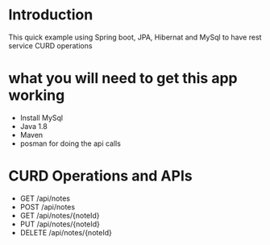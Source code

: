 # Introduction
This quick example using Spring boot, JPA, Hibernat and MySql to have rest service CURD operations

# what you will need to get this app working 

+ Install MySql
+ Java 1.8
+ Maven
+ posman for doing the api calls 

# CURD Operations and APIs

+ GET /api/notes
+ POST /api/notes
+ GET /api/notes/{noteId}
+ PUT /api/notes/{noteId}
+ DELETE /api/notes/{noteId}
